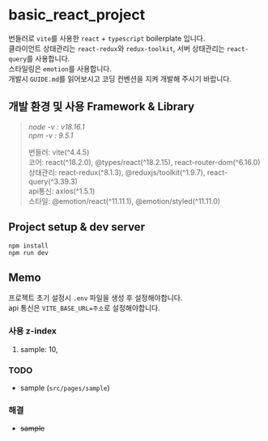 # basic_react_project

번들러로 `vite`를 사용한 `react` + `typescript` boilerplate 입니다.  
클라이언트 상태관리는 `react-redux`와 `redux-toolkit`, 서버 상태관리는 `react-query`를 사용합니다.  
스타일링은 `emotion`를 사용합니다.  
개발시 `GUIDE.md`를 읽어보시고 코딩 컨벤션을 지켜 개발해 주시기 바랍니다.


## 개발 환경 및 사용 Framework & Library
> _node -v : v18.16.1_  
> _npm -v : 9.5.1_  
> 
> 번들러:		vite(^4.4.5)  
> 코어:			react(^18.2.0), @types/react(^18.2.15), react-router-dom(^6.16.0)  
> 상태관리:	react-redux(^8.1.3), @reduxjs/toolkit(^1.9.7), react-query(^3.39.3)  
> api통신:	axios(^1.5.1)  
> 스타일:		@emotion/react(^11.11.1), @emotion/styled(^11.11.0)  


## Project setup & dev server
```shell
npm install
npm run dev
```


## Memo
프로젝트 초기 설정시 `.env` 파일을 생성 후 설정해야합니다.  
api 통신은 `VITE_BASE_URL=주소`로 설정해야합니다.  

### 사용 z-index
1. sample: 10,

### TODO
- sample (`src/pages/sample`)

### 해결
- ~~sample~~
